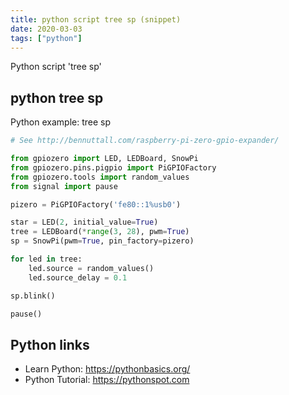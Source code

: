 ```yaml
---
title: python script tree sp (snippet)
date: 2020-03-03
tags: ["python"]
---
```

Python script 'tree sp'


## python tree sp

Python example: tree sp

```python
# See http://bennuttall.com/raspberry-pi-zero-gpio-expander/

from gpiozero import LED, LEDBoard, SnowPi
from gpiozero.pins.pigpio import PiGPIOFactory
from gpiozero.tools import random_values
from signal import pause

pizero = PiGPIOFactory('fe80::1%usb0')

star = LED(2, initial_value=True)
tree = LEDBoard(*range(3, 28), pwm=True)
sp = SnowPi(pwm=True, pin_factory=pizero)

for led in tree:
    led.source = random_values()
    led.source_delay = 0.1

sp.blink()

pause()

```

## Python links

- Learn Python: https://pythonbasics.org/
- Python Tutorial: https://pythonspot.com
